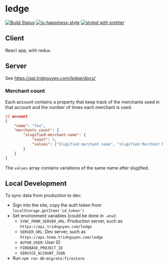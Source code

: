 # ledge

[![Build Status](https://travis-ci.org/tnguyen14/ledge.svg?branch=master)](https://travis-ci.org/tnguyen14/ledge)
[![js-happiness-style](https://img.shields.io/badge/code%20style-happiness-brightgreen.svg?style=flat-square)](https://github.com/JedWatson/happiness)
[![styled with prettier](https://img.shields.io/badge/styled_with-prettier-ff69b4.svg)](https://github.com/prettier/prettier)

## Client

React app, with redux.

## Server

See <https://api.tridnguyen.com/ledge/docs/>

### Merchant count
Each account contains a property that keep track of the merchants used in that account and the number of times each merchant is used.

```json
// account
{
	"name": "foo",
	"merchants_count": {
		"slugified-merchant-name": {
			"count": 5,
			"values": ["Slugified merchant name", "slugified Merchant Name"]
		}
	}
}
```

The `values` array contains variations of the same name after slugified.

## Local Development

To sync data from production to dev:

- Sign into the site, copy the auth token from `localStorage.getItem('id_token')`
- Set environment variables (could be done in `.env`):
	- `SYNC_FROM_SERVER_URL`: Production server, such as `https://api.tridnguyen.com/ledge`
	- `SERVER_URL`: Dev server, such as `https://api.home.tridnguyen.com/ledge`
	- `AUTH0_USER`: User ID
	- `FIREBASE_PROJECT_ID`
	- `SERVICE_ACCOUNT_JSON`
- Run `npm run db:migrate:firestore`
